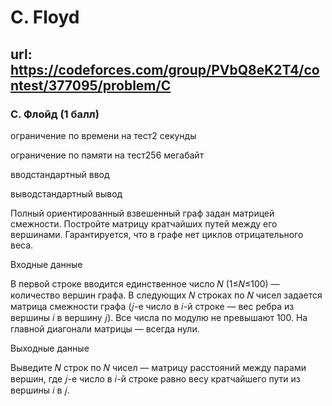 # C. Floyd 

## url: https://codeforces.com/group/PVbQ8eK2T4/contest/377095/problem/C

### C. Флойд (1 балл)

ограничение по времени на тест2 секунды

ограничение по памяти на тест256 мегабайт

вводстандартный ввод

выводстандартный вывод

Полный ориентированный взвешенный граф задан матрицей смежности. Постройте матрицу кратчайших путей между его вершинами. Гарантируется, что в графе нет циклов отрицательного веса.

Входные данные

В первой строке вводится единственное число 𝑁 (1≤𝑁≤100) — количество вершин графа. В следующих 𝑁 строках по 𝑁 чисел задается матрица смежности графа (𝑗-е число в 𝑖-й строке — вес ребра из вершины 𝑖 в вершину 𝑗). Все числа по модулю не превышают 100. На главной диагонали матрицы — всегда нули.


Выходные данные

Выведите 𝑁 строк по 𝑁 чисел — матрицу расстояний между парами вершин, где 𝑗-е число в 𝑖-й строке равно весу кратчайшего пути из вершины 𝑖 в 𝑗.

